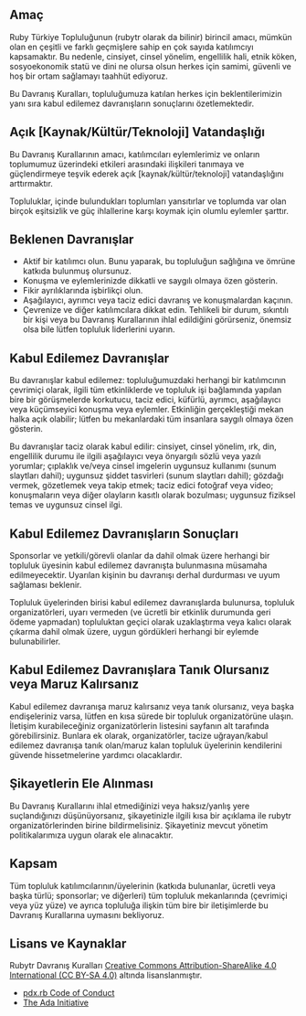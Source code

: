 Amaç
-------

Ruby Türkiye Topluluğunun (rubytr olarak da bilinir) birincil amacı, mümkün olan en çeşitli ve farklı geçmişlere sahip en çok sayıda katılımcıyı kapsamaktır. Bu nedenle, cinsiyet, cinsel yönelim, engellilik hali, etnik köken, sosyoekonomik statü ve dini ne olursa olsun herkes için samimi, güvenli ve hoş bir ortam sağlamayı taahhüt ediyoruz.

Bu Davranış Kuralları, topluluğumuza katılan herkes için beklentilerimizin yanı sıra kabul edilemez davranışların sonuçlarını özetlemektedir.


Açık [Kaynak/Kültür/Teknoloji] Vatandaşlığı
--------------------------------------

Bu Davranış Kurallarının amacı, katılımcıları eylemlerimiz ve onların toplumumuz üzerindeki etkileri arasındaki ilişkileri tanımaya ve güçlendirmeye teşvik ederek açık [kaynak/kültür/teknoloji] vatandaşlığını arttırmaktır.

Topluluklar, içinde bulundukları toplumları yansıtırlar ve toplumda var olan birçok eşitsizlik ve güç ihlallerine karşı koymak için olumlu eylemler şarttır.


Beklenen Davranışlar
-----------------

* Aktif bir katılımcı olun. Bunu yaparak, bu topluluğun sağlığına ve ömrüne katkıda bulunmuş olursunuz.
* Konuşma ve eylemlerinizde dikkatli ve saygılı olmaya özen gösterin.
* Fikir ayrılıklarında işbirlikçi olun.
* Aşağılayıcı, ayrımcı veya taciz edici davranış ve konuşmalardan kaçının.
* Çevrenize ve diğer katılımcılara dikkat edin. Tehlikeli bir durum, sıkıntılı bir kişi veya bu Davranış Kurallarının ihlal edildiğini görürseniz, önemsiz olsa bile lütfen topluluk liderlerini uyarın.


Kabul Edilemez Davranışlar
---------------------

Bu davranışlar kabul edilemez: topluluğumuzdaki herhangi bir katılımcının çevrimiçi olarak, ilgili tüm etkinliklerde ve topluluk işi bağlamında yapılan bire bir görüşmelerde korkutucu, taciz edici, küfürlü, ayrımcı, aşağılayıcı veya küçümseyici konuşma veya eylemler. Etkinliğin gerçekleştiği mekan halka açık olabilir; lütfen bu mekanlardaki tüm insanlara saygılı olmaya özen gösterin.

Bu davranışlar taciz olarak kabul edilir: cinsiyet, cinsel yönelim, ırk, din, engellilik durumu ile ilgili aşağılayıcı veya önyargılı sözlü veya yazılı yorumlar; çıplaklık ve/veya cinsel imgelerin uygunsuz kullanımı (sunum slaytları dahil); uygunsuz şiddet tasvirleri (sunum slaytları dahil); gözdağı vermek, gözetlemek veya takip etmek; taciz edici fotoğraf veya video; konuşmaların veya diğer olayların kasıtlı olarak bozulması; uygunsuz fiziksel temas ve uygunsuz cinsel ilgi.


Kabul Edilemez Davranışların Sonuçları
-------------------------------------

Sponsorlar ve yetkili/görevli olanlar da dahil olmak üzere herhangi bir topluluk üyesinin kabul edilemez davranışta bulunmasına müsamaha edilmeyecektir.
Uyarılan kişinin bu davranışı derhal durdurması ve uyum sağlaması beklenir.

Topluluk üyelerinden birisi kabul edilemez davranışlarda bulunursa, topluluk organizatörleri, uyarı vermeden (ve ücretli bir etkinlik durumunda geri ödeme yapmadan) topluluktan geçici olarak uzaklaştırma veya kalıcı olarak çıkarma dahil olmak üzere, uygun gördükleri herhangi bir eylemde bulunabilirler.


Kabul Edilemez Davranışlara Tanık Olursanız veya Maruz Kalırsanız
------------------------------------------------------

Kabul edilemez davranışa maruz kalırsanız veya tanık olursanız, veya başka endişeleriniz varsa, lütfen en kısa sürede bir topluluk organizatörüne ulaşın.
İletişim kurabileceğiniz organizatörlerin listesini sayfanın alt tarafında görebilirsiniz. Bunlara ek olarak, organizatörler, tacize uğrayan/kabul edilemez davranışa tanık olan/maruz kalan topluluk üyelerinin kendilerini güvende hissetmelerine yardımcı olacaklardır.


Şikayetlerin Ele Alınması
---------------------

Bu Davranış Kurallarını ihlal etmediğinizi veya haksız/yanlış yere suçlandığınızı düşünüyorsanız, şikayetinizle ilgili kısa bir açıklama ile rubytr organizatörlerinden birine bildirmelisiniz. Şikayetiniz mevcut yönetim politikalarımıza uygun olarak ele alınacaktır.


Kapsam
-----

Tüm topluluk katılımcılarının/üyelerinin (katkıda bulunanlar, ücretli veya başka türlü; sponsorlar; ve diğerleri) tüm topluluk mekanlarında (çevrimiçi veya yüz yüze) ve ayrıca topluluğa ilişkin tüm bire bir iletişimlerde bu Davranış Kurallarına uymasını bekliyoruz.


Lisans ve Kaynaklar
-----------------------

Rubytr Davranış Kuralları [Creative Commons Attribution-ShareAlike 4.0 International (CC BY-SA 4.0)](https://creativecommons.org/licenses/by-sa/4.0/) altında lisanslanmıştır.

* [pdx.rb Code of Conduct](https://pdxruby.org/CONDUCT)
* [The Ada Initiative](http://geekfeminism.wikia.com/wiki/Conference_anti-harassment/Policy)


